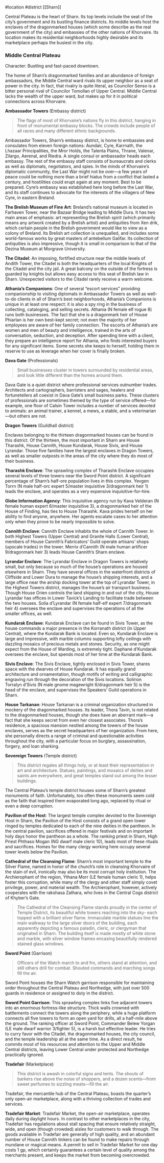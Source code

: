 #location #district [[Sharn]]

Central Plateau is the heart of Sharn. Its top levels include the seat of the city’s government and its bustling finance districts. Its middle levels host the enclaves of the dragonmarked houses (which some describe as the real government of the city) and embassies of the other nations of Khorvaire. Its location makes its residential neighborhoods highly desirable and its marketplace perhaps the busiest in the city.

### Middle Central Plateau
Character: Bustling and fast-paced downtown.

The home of Sharn’s dragonmarked families and an abundance of foreign ambassadors, the Middle Central ward rivals its upper neighbor as a seat of power in the city. In fact, that rivalry is quite literal, as Councilor Senso is a bitter personal rival of Councilor Tomollan of Upper Central. Middle Central lacks the wealth of the upper ward, but makes up for it in political connections across Khorvaire.

**Ambassador Towers** (Embassy district)

> The flags of most of Khorvaire’s nations fly in this district, hanging in front of monumental embassy blocks. The crowds include people of all races and many different ethnic backgrounds.

Ambassador Towers, Sharn’s embassy district, is home to embassies and consulates from eleven foreign nations: Aundair, Cyre, Karrnath, the Lhazaar Principalities, the Mror Holds, the Talenta Plains, Thrane, Valenar, Zilargo, Aerenal, and Riedra. A single consul or ambassador heads each embassy. The rest of the embassy staff consists of bureaucrats and
clerks as well as diplomats, negotiators, and spies. In the minds of Khorvaire’s diplomatic community, the Last War might not be over—a few years of peace could be nothing more than a brief hiatus from a conflict that lasted a century, and hostilities could erupt again at any moment. Best to be prepared.
Cyre’s embassy was established here long before the Last War, and its staff continues to advocate for the interests of the villagers of New Cyre, in eastern Breland.

**The Brelish Museum of Fine Art**: Breland’s national museum is located in Farhaven Tower, near the Bazaar Bridge leading to Middle Dura. It has two main areas of emphasis: art representing the Brelish spirit (which primarily means any artwork created by a Brelish artist) and antiquities from Xen drik, which certain people in the Brelish government would like to view as a colony of Breland. Its Brelish art collection is unequalled, and includes some world-famous works by great masters of antebellum Galifar. Its collection of antiquities is also impressive, though it is small in comparison to that of the Dezina Museum at Morgrave University.

**The Citadel**: An imposing, fortified structure near the middle levels of Andith Tower, the Citadel is both the headquarters of the local Knights of the Citadel and the city jail. A great balcony on the outside of the fortress is guarded by knights but allows easy access to this seat of Brelish law in Sharn. Unexpected visitors to the Citadel rarely receive a warm welcome.

**Athania’s Companions**: One of several “escort services” providing companionship to visiting diplomats in Ambassador Towers as well as well-to-do clients in all of Sharn’s best neighborhoods, Athania’s Companions is unique in at least one respect: it is also a spy ring in the business of collecting, cataloging, and selling secrets. Athania (N female elf rogue 8) runs both businesses. The fact that she is a dragonmark heir of House Phiarlan is her own best-kept secret; not even the majority of her employees are aware of her family connection. The escorts of Athania’s are women and men of beauty and intelligence, trained in the arts of conversation, seduction, and deception. After spending time with a client, they prepare an intelligence report for Athania, who finds interested buyers for any significant items. Some secrets she keeps to herself, holding them in reserve to use as leverage when her cover is finally broken.

**Dava Gate** (Professionals)

> Small businesses cluster in towers surrounded by residential areas, and look little different than the homes around them.
> 

Dava Gate is a quiet district where professional services outnumber trades. Architects and cartographers, barristers and sages, healers and fortunetellers all coexist in Dava Gate’s small business parks. These clusters of professionals are sometimes themed by the type of service offered—for example, one floor of Calsin Tower includes a number of services devoted to animals: an animal trainer, a kennel, a mews, a stable, and a veterinarian—but others are not.

**Dragon Towers** (Guildhall district)

Enclaves belonging to the thirteen dragonmarked houses can be found in this district. Of the thirteen, the most important in Sharn are House Tharashk, House Cannith, House Kundarak, House Sivis, and House Lyrandar. Those five families have the largest enclaves in Dragon Towers, as well as smaller outposts in the areas of the city where they do most of their business.

**Tharashk Enclave**: The sprawling complex of Tharashk Enclave occupies several levels of three towers near the Sword Point district. A significant percentage of Sharn’s half-ore population lives in this complex. Yevgen Torrn (N male half-orc expert 5/master inquisitive 3/dragonmark heir 1) leads the enclave, and operates as a very expensive inquisitive-for-hire.

**Globe Information Agency**: This inquisitive agency run by Kava Velderan (N female human expert 6/master inquisitive 3), a dragonmarked heir of the House of Finding, has ties to House Tharashk. Kava prides herself on her ability to find anyone, anywhere. Her agents escalate cases to her attention only when they prove to be nearly impossible to solve.

**Cannith Enclave**: Cannith Enclave inhabits the whole of Cannith Tower. In both Highest Towers (Upper Central) and Granite Halls (Lower Central), members of House Cannith’s Fabricators’ Guild operate artisans’ shops (upscale trades) in the tower. Merrix d’Cannith (N male human artificer 9/dragonmark heir 3) leads House Cannith’s Sharn enclave.

**Lyrandar Enclave**: The Lyrandar Enclave in Dragon Towers is relatively small, but only because so much of the house’s operations are housed elsewhere in Sharn. They have several offices in the waterfront districts of Cliffside and Lower Dura to manage the house’s shipping interests, and a large office near the airship docking tower at the top of Lyrandar Tower, in the Highest Towers district, manages the house’s air transport business. Though House Orien controls the land shipping in and out of the city, House Lyrandar has offices in Lower Tavick’s Landing to facilitate trade between the two houses. Solia d’Lyrandar (N female half-elf expert 7/dragonmark heir 4) oversees the enclave and supervises the operations of all the smaller offices, as well.

**Kundarak Enclave**: Kundarak Enclave can be found in Sivis Tower, as the house commands a major presence in the Korranath district (in Upper Central), where the Kundarak Bank is located. Even so, Kundarak Enclave is large and impressive, with marble columns supporting lofty ceilings with dazzling mosaics of precious metals and stones. Security, as one might expect from the House of Warding, is extremely tight. Daphané d’Kundarak oversees the enclave, but spends most of her time at the Kundarak Bank.

**Sivis Enclave**: The Sivis Enclave, tightly enclosed in Sivis Tower, shares space with the dwarves of House Kundarak. It has equally grand architecture and ornamentation, though motifs of writing and calligraphic engraving run through the decoration of the Sivis locations. Solirion Torralyn d’Sivis (N male gnome magewright 6/dragonmark heir 5) is the head of the enclave, and supervises the Speakers’ Guild operations in Sharn.

**House Tarkanan**: House Tarkanan is a criminal organization structured in mockery of the dragonmarked houses. Its leader, Thora Tavin, is not related to the dragonmarked houses, though she does have an aberrant mark—a fact that she keeps secret from even her closest associates. Thora’s residence, a spacious mansion nestled among the towers of the house enclaves, serves as the secret headquarters of her organization. From here, she personally directs a range of criminal and questionable activities throughout the city, with a particular focus on burglary, assassination, forgery, and loan sharking.

**Sovereign Towers** (Temple district)

> This district regales all things holy, or at least their representation in art and architecture. Statues, paintings, and mosaics of deities and saints are everywhere, and great temples stand out among the lesser buildings.
> 

The Central Plateau’s temple district houses some of Sharn’s greatest monuments of faith. Unfortunately, too often these monuments seem cold as the faith that inspired them evaporated long ago, replaced by ritual or even a deep corruption.

**Pavilion of the Host**: The largest temple complex devoted to the Sovereign Host in Sharn, the Pavilion of the Host consists of a grand open tower ringed by temples dedicated to each of the nine deities in the pantheon. In the central pavilion, sacrifices offered in major festivals and on important holy days honor the pantheon as a whole. The ranking
priest in Sharn, High Priest Phthaso Mogan (NG dwarf male cleric 10), leads most of these rituals and sacrifices. Homes for the many clergy working here occupy several tower levels below the Pavilion.

**Cathedral of the Cleansing Flame**: Sharn’s most important temple to the Silver Flame, named  in honor of the church’s role in cleansing Khorvaire of the stain of evil, ironically may also be its most corrupt holy institution. The Archierophant of the region, Ythana Morr (LE female human cleric 1), helps foster this corruption, while many of the clergy and other staff simply covet privilege, power, and material wealth. The Archierophant, however, actively cooperates with the rakshasa Zathara, who lives in the Central Cogs district of Khyber’s Gate.

> The Cathedral of the Cleansing Flame stands proudly in the center of Temple District, its beautiful white towers reaching into the sky- each topped with a brilliant silver flame. Immaculate marble statues line the main walkway to the large silver doors of the building, each apparently depicting a famous paladin, cleric, or clergyman that originated in Sharn. The building itself is made mostly of white stone and marble, with silver window frames encasing beautifully rendered stained glass windows.
> 

**Sword Point** (Garrison)

> Officers of the Watch march to and fro, others stand at attention, and still others drill for combat. Shouted commands and marching songs fill the air.
> 

Sword Point houses the Sharn Watch garrison responsible for maintaining order throughout the Central Plateau and Northedge, with just over 500 guards in residence or assigned to duty in the district.

**Sword Point Garrison**: This sprawling complex links five adjacent towers into an enormous fortress-like structure. Thick walls crowned with battlements connect the towers along the periphery, while a huge platform connects all five towers to form an open yard for drills, all a half-mile above the ground.
The ranking officer at Sword Point, Commander Belew Yorgan (LE male dwarf warrior 3/fighter 5), is a harsh but effective leader. He tries to curry favor with the Citadel, the dragonmarked houses, the city council, and the temple leadership all at the same time. As a direct result, he commits most of his resources and attention to the Upper and Middle Central districts, leaving Lower Central under protected and Northedge practically ignored.

**Tradefair** (Marketplace)

> This district is awash in colorful signs and tents. The shouts of barkers rise above the noise of shoppers, and a dozen scents—from sweet perfumes to sizzling meats—fill the air.
> 

Tradefair, the mercantile hub of the Central Plateau, boasts the quarter’s only open-air marketplace, along with a thriving collection of trades and services.

**Tradefair Market**: Tradefair Market, the open-air marketplace, operates daily during daylight hours. In contrast to other marketplaces in the city, Tradefair has regulations about stall spacing that ensure relatively straight, wide, and open (though crowded) aisles for customers to walk through. The goods available in Tradefair are generally of high quality, and an abundant number of House Cannith tinkers can be found to make repairs through mundane or magical means. A permit to sell in Tradefair Market for one day costs 1 gp, which certainly guarantees a certain level of quality among the merchants present, and keeps the market from becoming overcrowded.